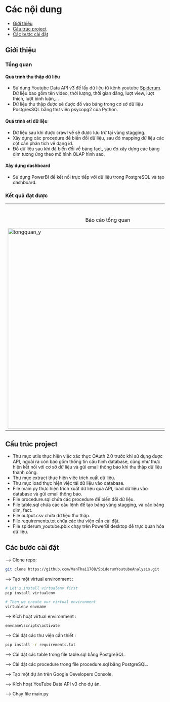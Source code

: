 # Các nội dung
- [Giới thiệu](#Giới-thiệu)
- [Cấu trúc project](#Cấu-trúc-project)
- [Các bước cài đặt](#Các-bước-cài-đặt)

## Giới thiệu
### Tổng quan
#### Quá trình thu thập dữ liệu
- Sử dụng Youtube Data API v3 để lấy dữ liệu từ kênh youtube [Spiderum](https://www.youtube.com/@Spiderum). Dữ liệu bao gồm tên video, thời lượng, thời gian đăng, lượt view, lượt thích, lượt bình luận,...
- Dữ liệu thu thập được sẽ được đổ vào bảng trong cơ sở dữ liệu PostgresSQL bằng thư viện psycopg2 của Python.

#### Quá trình etl dữ liệu
- Dữ liệu sau khi được crawl về sẽ được lưu trữ tại vùng stagging.
- Xây dựng các procedure để biến đổi dữ liệu, sau đó mapping dữ liệu các cột cần phân tích về dạng id.
- Đổ dữ liệu sau khi đã biến đổi về bảng fact, sau đó xây dựng các bảng dim tương ứng theo mô hình OLAP hình sao.

#### Xây dựng dashboard
- Sử dụng PowerBI để kết nối trực tiếp với dữ liệu trong PostgreSQL và tạo dashboard.

### Kết quả đạt được
<table width="100%"> 
<tr>
<td width="50%">      
&nbsp; 
<br>
<p align="center">
  Báo cáo tổng quan
</p>
<img width="632" alt="tongquan_y" src="https://github.com/user-attachments/assets/8a628b43-f973-44d9-b7cf-838c2421569a">
</td> 
<td width="50%">
<br>
<p align="center">
  Báo cáo hoạt động
</p>
<img width="635" alt="hoatdong_y" src="https://github.com/user-attachments/assets/b8839ba0-625d-45fb-929d-51a9584aa878">
</td>
</table>

## Cấu trúc project
- Thư mục utils thực hiện việc xác thực OAuth 2.0 trước khi sử dụng được API, ngoài ra còn bao gồm thông tin cấu hình database, cũng như thực hiện kết nối với cơ sở dữ liệu và gửi email thông báo khi thu thập dữ liệu thành công.
- Thư mục extract thực hiện việc trích xuất dữ liệu.
- Thư mục load thực hiện việc tải dữ liệu vào database.
- File main.py thực hiện trích xuất dữ liệu qua API, load dữ liệu vào database và gửi email thông báo.
- File procedure.sql chứa các procedure để biến đổi dữ liệu.
- File table.sql chứa các câu lệnh để tạo bảng vùng stagging, và các bảng dim, fact.
- File output.csv chứa dữ liệu thu thập.
- File requirements.txt chứa các thư viện cần cài đặt.
- File spiderum_youtube.pbix chạy trên PowerBI desktop để trực quan hóa dữ liệu.

## Các bước cài đặt
--> Clone repo:
```bash
git clone https://github.com/VanThai1708/SpiderumYoutubeAnalysis.git

```

--> Tạo một virtual environment :
```bash
# Let's install virtualenv first
pip install virtualenv

# Then we create our virtual environment
virtualenv envname

```

--> Kích hoạt virtual environment :
```bash
envname\scripts\activate

```

--> Cài đặt các thư viện cần thiết :
```bash
pip install -r requirements.txt

```
--> Cài đặt các table trong file table.sql bằng PostgreSQL.

--> Cài đặt các procedure trong file procedure.sql bằng PostgreSQL.

--> Tạo một dự án trên Google Developers Console.

--> Kích hoạt YouTube Data API v3 cho dự án.

--> Chạy file main.py
